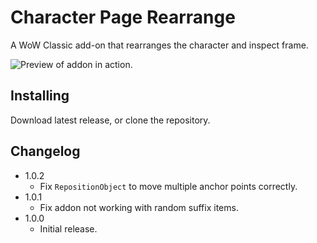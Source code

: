 # Character Page Rearrange
A WoW Classic add-on that rearranges the character and inspect frame.

![Preview of addon in action.](https://silverhawke.s-ul.eu/z9tHoYPH)

## Installing
Download latest release, or clone the repository.

## Changelog
- 1.0.2
  - Fix `RepositionObject` to move multiple anchor points correctly.
- 1.0.1
  - Fix addon not working with random suffix items.
- 1.0.0
  - Initial release.
